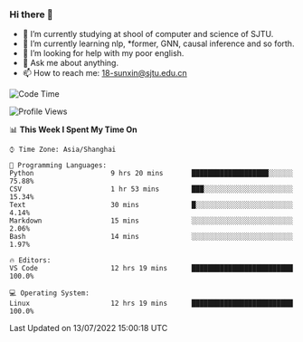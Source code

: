 ### Hi there 👋

<!--
**sunxin000/sunxin000** is a ✨ _special_ ✨ repository because its `README.md` (this file) appears on your GitHub profile.

Here are some ideas to get you started:

- 🔭 I’m currently working on ...
- 🌱 I’m currently learning ...
- 👯 I’m looking to collaborate on ...
- 🤔 I’m looking for help with ...
- 💬 Ask me about ...
- 📫 How to reach me: ...
- 😄 Pronouns: ...
- ⚡ Fun fact: ...
-->
- 🏫 I’m currently studying at shool of computer and science of SJTU.
- 🌱 I’m currently learning nlp, \*former, GNN, causal inference and so forth.
- 🤔 I’m looking for help with my poor english.
- 💬 Ask me about anything.
- 📫 How to reach me: 18-sunxin@sjtu.edu.cn
<!--START_SECTION:waka-->
![Code Time](http://img.shields.io/badge/Code%20Time-257%20hrs%2033%20mins-blue)

![Profile Views](http://img.shields.io/badge/Profile%20Views-5-blue)

📊 **This Week I Spent My Time On** 

```text
⌚︎ Time Zone: Asia/Shanghai

💬 Programming Languages: 
Python                   9 hrs 20 mins       ███████████████████░░░░░░   75.88% 
CSV                      1 hr 53 mins        ███░░░░░░░░░░░░░░░░░░░░░░   15.34% 
Text                     30 mins             █░░░░░░░░░░░░░░░░░░░░░░░░   4.14% 
Markdown                 15 mins             ░░░░░░░░░░░░░░░░░░░░░░░░░   2.06% 
Bash                     14 mins             ░░░░░░░░░░░░░░░░░░░░░░░░░   1.97%

🔥 Editors: 
VS Code                  12 hrs 19 mins      █████████████████████████   100.0%

💻 Operating System: 
Linux                    12 hrs 19 mins      █████████████████████████   100.0%

```


 Last Updated on 13/07/2022 15:00:18 UTC
<!--END_SECTION:waka-->
